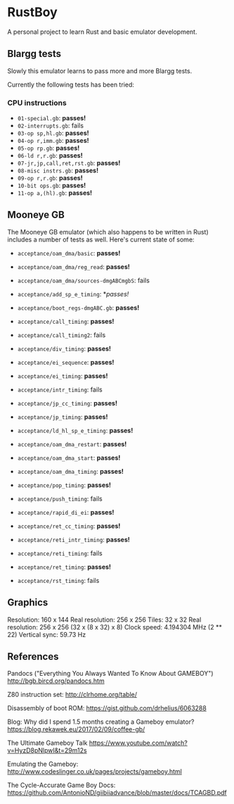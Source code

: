 # RustBoy

A personal project to learn Rust and basic emulator development.

## Blargg tests

Slowly this emulator learns to pass more and more Blargg tests.

Currently the following tests has been tried:

### CPU instructions

* `01-special.gb`: **passes!**
* `02-interrupts.gb`: fails
* `03-op sp,hl.gb`: **passes!**
* `04-op r,imm.gb`: **passes!**
* `05-op rp.gb`: **passes!**
* `06-ld r,r.gb`: **passes!**
* `07-jr,jp,call,ret,rst.gb`: **passes!**
* `08-misc instrs.gb`: **passes!**
* `09-op r,r.gb`: **passes!**
* `10-bit ops.gb`: **passes!**
* `11-op a,(hl).gb`: **passes!**

## Mooneye GB

The Mooneye GB emulator (which also happens to be written in Rust)
includes a number of tests as well. Here's current state of some:

* `acceptance/oam_dma/basic`: **passes!**
* `acceptance/oam_dma/reg_read`: **passes!**
* `acceptance/oam_dma/sources-dmgABCmgbS`: fails

* `acceptance/add_sp_e_timing`: **passes!*
* `acceptance/boot_regs-dmgABC.gb`: **passes!**
* `acceptance/call_timing`: **passes!**
* `acceptance/call_timing2`: fails
* `acceptance/div_timing`: **passes!**
* `acceptance/ei_sequence`: **passes!**
* `acceptance/ei_timing`: **passes!**
* `acceptance/intr_timing`: fails
* `acceptance/jp_cc_timing`: **passes!**
* `acceptance/jp_timing`: **passes!**
* `acceptance/ld_hl_sp_e_timing`: **passes!**
* `acceptance/oam_dma_restart`: **passes!**
* `acceptance/oam_dma_start`: **passes!**
* `acceptance/oam_dma_timing`: **passes!**
* `acceptance/pop_timing`: **passes!**
* `acceptance/push_timing`: fails
* `acceptance/rapid_di_ei`: **passes!**
* `acceptance/ret_cc_timing`: **passes!**
* `acceptance/reti_intr_timing`: **passes!**
* `acceptance/reti_timing`: fails
* `acceptance/ret_timing`: **passes!**
* `acceptance/rst_timing`: fails

## Graphics

Resolution: 160 x 144
Real resolution: 256 x 256
Tiles: 32 x 32
Real resolution: 256 x 256 (32 x (8 x 32) x 8)
Clock speed: 4.194304 MHz (2 ** 22)
Vertical sync: 59.73 Hz

## References

Pandocs ("Everything You Always Wanted To Know About GAMEBOY")
<http://bgb.bircd.org/pandocs.htm>

Z80 instruction set:
<http://clrhome.org/table/>

Disassembly of boot ROM:
<https://gist.github.com/drhelius/6063288>

Blog: Why did I spend 1.5 months creating a Gameboy emulator?
<https://blog.rekawek.eu/2017/02/09/coffee-gb/>

The Ultimate Gameboy Talk
<https://www.youtube.com/watch?v=HyzD8pNlpwI&t=29m12s>

Emulating the Gameboy:
<http://www.codeslinger.co.uk/pages/projects/gameboy.html>

The Cycle-Accurate Game Boy Docs:
<https://github.com/AntonioND/giibiiadvance/blob/master/docs/TCAGBD.pdf>
